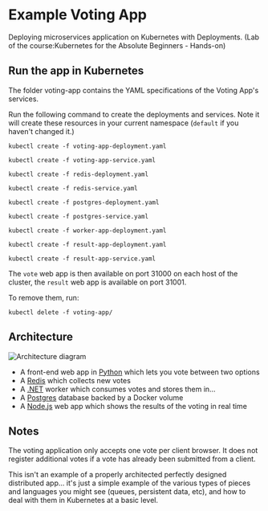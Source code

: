 # Example Voting App 

Deploying microservices application on Kubernetes with Deployments. (Lab of the course:Kubernetes for the Absolute Beginners - Hands-on)

## Run the app in Kubernetes

The folder voting-app contains the YAML specifications of the Voting App's services.

Run the following command to create the deployments and services. Note it will create these resources in your current namespace (`default` if you haven't changed it.)

```shell
kubectl create -f voting-app-deployment.yaml
```
```shell
kubectl create -f voting-app-service.yaml
```
```shell
kubectl create -f redis-deployment.yaml
```
```shell
kubectl create -f redis-service.yaml
```
```shell
kubectl create -f postgres-deployment.yaml
```
```shell
kubectl create -f postgres-service.yaml
```
```shell
kubectl create -f worker-app-deployment.yaml
```
```shell
kubectl create -f result-app-deployment.yaml
```
```shell
kubectl create -f result-app-service.yaml
```

The `vote` web app is then available on port 31000 on each host of the cluster, the `result` web app is available on port 31001.

To remove them, run:

```shell
kubectl delete -f voting-app/
```

## Architecture

![Architecture diagram](architecture.excalidraw.png)

* A front-end web app in [Python](/vote) which lets you vote between two options
* A [Redis](https://hub.docker.com/_/redis/) which collects new votes
* A [.NET](/worker/) worker which consumes votes and stores them in…
* A [Postgres](https://hub.docker.com/_/postgres/) database backed by a Docker volume
* A [Node.js](/result) web app which shows the results of the voting in real time

## Notes

The voting application only accepts one vote per client browser. It does not register additional votes if a vote has already been submitted from a client.

This isn't an example of a properly architected perfectly designed distributed app... it's just a simple example of the various types of pieces and languages you might see (queues, persistent data, etc), and how to deal with them in Kubernetes at a basic level.